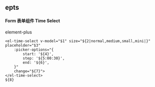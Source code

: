 ## epts
#### Form 表单组件 Time Select
element-plus <el-time-select>
```
<el-time-select v-model="$1" size="${2|normal,medium,small,mini|}" placeholder="$3"
	:picker-options="{
		start: '${4}',
		step: '${5:00:30}',
		end: '${6}',
	}"
	change="${7}">
</el-time-select>
${8}
```